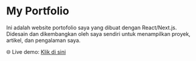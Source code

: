 # My Portfolio

Ini adalah website portofolio saya yang dibuat dengan React/Next.js.
Didesain dan dikembangkan oleh saya sendiri untuk menampilkan proyek, artikel, dan pengalaman saya.

🌐 Live demo: [Klik di sini](https://adlyy03.github.io/myportfolio/)
